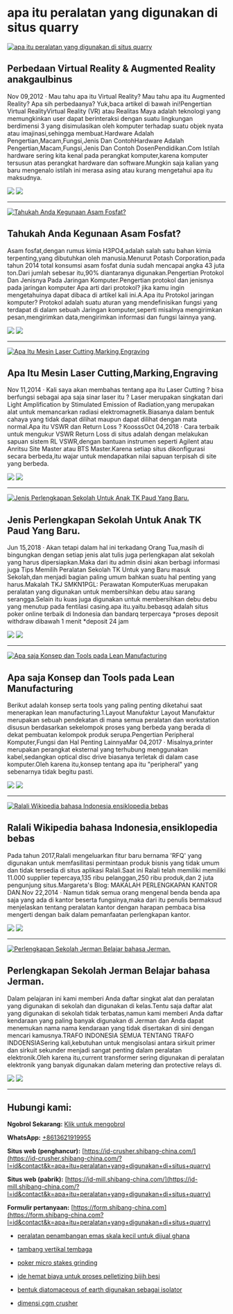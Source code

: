 # apa itu peralatan yang digunakan di situs quarry

<a href="https://swt.shibang-china.com/?l=id&img&k=apa+itu+peralatan+yang+digunakan+di+situs+quarry" target="_blank">![apa itu peralatan yang digunakan di situs quarry](http://static.shibang-china.com/all-800x300/826.jpg)</a>

## Perbedaan Virtual Reality & Augmented Reality anakgaulbinus
Nov 09,2012 · Mau tahu apa itu Virtual Reality? Mau tahu apa itu Augmented Reality? Apa sih perbedaanya? Yuk,baca artikel di bawah ini!Pengertian Virtual RealityVirtual Reality (VR) atau Realitas Maya adalah teknologi yang memungkinkan user dapat berinteraksi dengan suatu lingkungan berdimensi 3 yang disimulasikan oleh komputer terhadap suatu objek nyata atau imajinasi,sehingga membuat.Hardware Adalah Pengertian,Macam,Fungsi,Jenis Dan ContohHardware Adalah Pengertian,Macam,Fungsi,Jenis Dan Contoh DosenPendidikan.Com Istilah hardware sering kita kenal pada perangkat komputer,karena komputer tersusun atas perangkat hardware dan software.Mungkin saja kalian yang baru mengenalo istilah ini merasa asing atau kurang mengetahui apa itu maksudnya.


<a href="https://whatsapp.shibangsoft.com/WhatsApp.php" target="_blank" title="WhatsApp">![](http://static.shibang-china.com/icon/whatsapp.png)</a> <a href="https://swt.shibang-china.com/?l=id&icon&k=apa+itu+peralatan+yang+digunakan+di+situs+quarry" target="_blank">![](http://static.shibang-china.com/icon/chat-id.png)</a>

---

<a href="https://swt.shibang-china.com/?l=id&img&k=apa+itu+peralatan+yang+digunakan+di+situs+quarry" target="_blank">![Tahukah Anda Kegunaan Asam Fosfat?](http://static.shibang-china.com/all-800x300/461.jpg)</a>

## Tahukah Anda Kegunaan Asam Fosfat?
Asam fosfat,dengan rumus kimia H3PO4,adalah salah satu bahan kimia terpenting,yang dibutuhkan oleh manusia.Menurut Potash Corporation,pada tahun 2014 total konsumsi asam fosfat dunia sudah mencapai angka 43 juta ton.Dari jumlah sebesar itu,90% diantaranya digunakan.Pengertian Protokol Dan Jenisnya Pada Jaringan Komputer.Pengertian protokol dan jenisnya pada jaringan komputer Apa arti dari protokol? jika kamu ingin mengetahuinya dapat dibaca di artikel kali ini.A.Apa itu Protokol jaringan komputer? Protokol adalah suatu aturan yang mendefinisikan fungsi yang terdapat di dalam sebuah Jaringan komputer,seperti misalnya mengirimkan pesan,mengirimkan data,mengirimkan informasi dan fungsi lainnya yang.


<a href="https://whatsapp.shibangsoft.com/WhatsApp.php" target="_blank" title="WhatsApp">![](http://static.shibang-china.com/icon/whatsapp.png)</a> <a href="https://swt.shibang-china.com/?l=id&icon&k=apa+itu+peralatan+yang+digunakan+di+situs+quarry" target="_blank">![](http://static.shibang-china.com/icon/chat-id.png)</a>

---

<a href="https://swt.shibang-china.com/?l=id&img&k=apa+itu+peralatan+yang+digunakan+di+situs+quarry" target="_blank">![Apa Itu Mesin Laser Cutting,Marking,Engraving](http://static.shibang-china.com/all-800x300/707.jpg)</a>

## Apa Itu Mesin Laser Cutting,Marking,Engraving
Nov 11,2014 · Kali saya akan membahas tentang apa itu Laser Cutting ? bisa berfungsi sebagai apa saja sinar laser itu ? Laser merupakan singkatan dari Light Amplification by Stimulated Emission of Radiation,yang merupakan alat untuk memancarkan radiasi elektromagnetik.Biasanya dalam bentuk cahaya yang tidak dapat dilihat maupun dapat dilihat dengan mata normal.Apa itu VSWR dan Return Loss ? KoosssOct 04,2018 · Cara terbaik untuk mengukur VSWR Return Loss di situs adalah dengan melakukan sapuan sistem RL VSWR,dengan bantuan instrumen seperti Agilent atau Anritsu Site Master atau BTS Master.Karena setiap situs dikonfigurasi secara berbeda,itu wajar untuk mendapatkan nilai sapuan terpisah di site yang berbeda.


<a href="https://whatsapp.shibangsoft.com/WhatsApp.php" target="_blank" title="WhatsApp">![](http://static.shibang-china.com/icon/whatsapp.png)</a> <a href="https://swt.shibang-china.com/?l=id&icon&k=apa+itu+peralatan+yang+digunakan+di+situs+quarry" target="_blank">![](http://static.shibang-china.com/icon/chat-id.png)</a>

---

<a href="https://swt.shibang-china.com/?l=id&img&k=apa+itu+peralatan+yang+digunakan+di+situs+quarry" target="_blank">![Jenis Perlengkapan Sekolah Untuk Anak TK Paud Yang Baru.](http://static.shibang-china.com/all-800x300/1274.jpg)</a>

## Jenis Perlengkapan Sekolah Untuk Anak TK Paud Yang Baru.
Jun 15,2018 · Akan tetapi dalam hal ini terkadang Orang Tua,masih di bingungkan dengan setiap jenis alat tulis juga perlengkapan alat sekolah yang harus dipersiapkan.Maka dari itu admin disini akan berbagi informasi juga Tips Memilih Peralatan Sekolah TK Untuk yang Baru masuk Sekolah,dan menjadi bagian paling umum bahkan suatu hal penting yang harus.Makalah TKJ SMKN1PGL: Perawatan KomputerKuas merupakan peralatan yang digunakan untuk membersihkan debu atau sarang serangga.Selain itu kuas juga digunakan untuk membersihkan debu debu yang menutup pada fentilasi casing.apa itu.yaitu.bebasqq adalah situs poker online terbaik di Indonesia dan bandarq terpercaya *proses deposit withdraw dibawah 1 menit *deposit 24 jam


<a href="https://whatsapp.shibangsoft.com/WhatsApp.php" target="_blank" title="WhatsApp">![](http://static.shibang-china.com/icon/whatsapp.png)</a> <a href="https://swt.shibang-china.com/?l=id&icon&k=apa+itu+peralatan+yang+digunakan+di+situs+quarry" target="_blank">![](http://static.shibang-china.com/icon/chat-id.png)</a>

---

<a href="https://swt.shibang-china.com/?l=id&img&k=apa+itu+peralatan+yang+digunakan+di+situs+quarry" target="_blank">![Apa saja Konsep dan Tools pada Lean Manufacturing](http://static.shibang-china.com/all-800x300/977.jpg)</a>

## Apa saja Konsep dan Tools pada Lean Manufacturing
Berikut adalah konsep serta tools yang paling penting diketahui saat menerapkan lean manufacturing.1.Layout Manufaktur Layout Manufaktur merupakan sebuah pendekatan di mana semua peralatan dan workstation disusun berdasarkan sekelompok proses yang berbeda yang berada di dekat pembuatan kelompok produk serupa.Pengertian Peripheral Komputer,Fungsi dan Hal Penting LainnyaMar 04,2017 · Misalnya,printer merupakan perangkat eksternal yang terhubung menggunakan kabel,sedangkan optical disc drive biasanya terletak di dalam case komputer.Oleh karena itu,konsep tentang apa itu "peripheral" yang sebenarnya tidak begitu pasti.


<a href="https://whatsapp.shibangsoft.com/WhatsApp.php" target="_blank" title="WhatsApp">![](http://static.shibang-china.com/icon/whatsapp.png)</a> <a href="https://swt.shibang-china.com/?l=id&icon&k=apa+itu+peralatan+yang+digunakan+di+situs+quarry" target="_blank">![](http://static.shibang-china.com/icon/chat-id.png)</a>

---

<a href="https://swt.shibang-china.com/?l=id&img&k=apa+itu+peralatan+yang+digunakan+di+situs+quarry" target="_blank">![Ralali Wikipedia bahasa Indonesia,ensiklopedia bebas](http://static.shibang-china.com/all-800x300/1201.jpg)</a>

## Ralali Wikipedia bahasa Indonesia,ensiklopedia bebas
Pada tahun 2017,Ralali mengeluarkan fitur baru bernama 'RFQ' yang digunakan untuk memfasilitasi permintaan produk bisnis yang tidak umum dan tidak tersedia di situs aplikasi Ralali.Saat ini Ralali telah memiliki memiliki 11.000 supplier tepercaya,135 ribu pelanggan,250 ribu produk,dan 2 juta pengunjung situs.Margareta's Blog: MAKALAH PERLENGKAPAN KANTOR DAN.Nov 22,2014 · Namun tidak semua orang mengenal benda benda apa saja yang ada di kantor beserta fungsinya,maka dari itu penulis bermaksud menjelaskan tentang peralatan kantor dengan harapan pembaca bisa mengerti dengan baik dalam pemanfaatan perlengkapan kantor.


<a href="https://whatsapp.shibangsoft.com/WhatsApp.php" target="_blank" title="WhatsApp">![](http://static.shibang-china.com/icon/whatsapp.png)</a> <a href="https://swt.shibang-china.com/?l=id&icon&k=apa+itu+peralatan+yang+digunakan+di+situs+quarry" target="_blank">![](http://static.shibang-china.com/icon/chat-id.png)</a>

---

<a href="https://swt.shibang-china.com/?l=id&img&k=apa+itu+peralatan+yang+digunakan+di+situs+quarry" target="_blank">![Perlengkapan Sekolah Jerman Belajar bahasa Jerman.](http://static.shibang-china.com/all-800x300/1002.jpg)</a>

## Perlengkapan Sekolah Jerman Belajar bahasa Jerman.
Dalam pelajaran ini kami memberi Anda daftar singkat alat dan peralatan yang digunakan di sekolah dan digunakan di kelas.Tentu saja daftar alat yang digunakan di sekolah tidak terbatas,namun kami memberi Anda daftar kendaraan yang paling banyak digunakan di Jerman dan Anda dapat menemukan nama nama kendaraan yang tidak disertakan di sini dengan mencari kamusnya.TRAFO INDONESIA SEMUA TENTANG TRAFO INDOENSIASering kali,kebutuhan untuk mengisolasi antara sirkuit primer dan sirkuit sekunder menjadi sangat penting dalam peralatan elektronik.Oleh karena itu,current transformer sering digunakan di peralatan elektronik yang banyak digunakan dalam metering dan protective relays di.


<a href="https://whatsapp.shibangsoft.com/WhatsApp.php" target="_blank" title="WhatsApp">![](http://static.shibang-china.com/icon/whatsapp.png)</a> <a href="https://swt.shibang-china.com/?l=id&icon&k=apa+itu+peralatan+yang+digunakan+di+situs+quarry" target="_blank">![](http://static.shibang-china.com/icon/chat-id.png)</a>

---
## Hubungi kami:

**Ngobrol Sekarang:** [Klik untuk mengobrol](https://swt.shibang-china.com?l=id&contact&k=apa+itu+peralatan+yang+digunakan+di+situs+quarry)

**WhatsApp:**  [+8613621919955](https://whatsapp.shibangsoft.com/WhatsApp.php)

**Situs web (penghancur):** [https://id-crusher.shibang-china.com/](https://id-crusher.shibang-china.com/?l=id&contact&k=apa+itu+peralatan+yang+digunakan+di+situs+quarry)

**Situs web (pabrik):** [https://id-mill.shibang-china.com/](https://id-mill.shibang-china.com/?l=id&contact&k=apa+itu+peralatan+yang+digunakan+di+situs+quarry)

**Formulir pertanyaan:** [https://form.shibang-china.com](https://form.shibang-china.com?l=id&contact&k=apa+itu+peralatan+yang+digunakan+di+situs+quarry)

* [peralatan penambangan emas skala kecil untuk dijual ghana](../3/peralatan%20penambangan%20emas%20skala%20kecil%20untuk%20dijual%20ghana.md)

* [tambang vertikal tembaga](../3/tambang%20vertikal%20tembaga.md)

* [poker micro stakes grinding](../2/poker%20micro%20stakes%20grinding.md)

* [ide hemat biaya untuk proses pelletizing bijih besi](../1/ide%20hemat%20biaya%20untuk%20proses%20pelletizing%20bijih%20besi.md)

* [bentuk diatomaceous of earth digunakan sebagai isolator](../1/bentuk%20diatomaceous%20of%20earth%20digunakan%20sebagai%20isolator.md)

* [dimensi cgm crusher](../5/dimensi%20cgm%20crusher.md)
